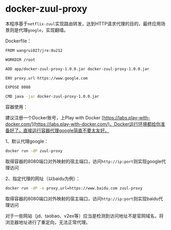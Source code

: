 # docker-zuul-proxy

本程序基于`netflix-zuul`实现路由转发，达到HTTP请求代理的目的，最终应用场景则是代理`google`，实现翻墙。

Dockerfile：

```bash
FROM wangrui027/jre:8u212

WORKDIR /root

ADD app/docker-zuul-proxy-1.0.0.jar docker-zuul-proxy-1.0.0.jar

ENV proxy.url https://www.google.com

EXPOSE 8080

CMD java -jar docker-zuul-proxy-1.0.0.jar
```



容器使用：

建议注册一个Docker账号，上Play with Docker [https://labs.play-with-docker.com/](https://labs.play-with-docker.com/)，Docker运行环境都给你准备好了，直接运行容器代理google简直不要太友好。

1、默认代理google：

```bash
docker run -dP zuul-proxy
```

取得容器的8080端口对外映射的宿主端口，访问`http://ip:port`则实现google代理访问



2、指定代理的网址（以baidu为例）：

```bash
docker run -dP -e proxy.url=https://www.baidu.com zuul-proxy
```

取得容器的8080端口对外映射的宿主端口，访问`http://ip:port`则实现baidu代理访问



对于一些网站（jd、taobao、v2ex等）应当是检测到访问地址不是官网域名，将浏览器地址进行了重定向，无法正常代理。